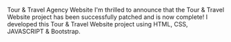 Tour & Travel Agency Website
I'm thrilled to announce that the Tour & Travel Website project has been successfully patched and is now complete! I developed this Tour & Travel Website project using HTML,
CSS, JAVASCRIPT & Bootstrap.
